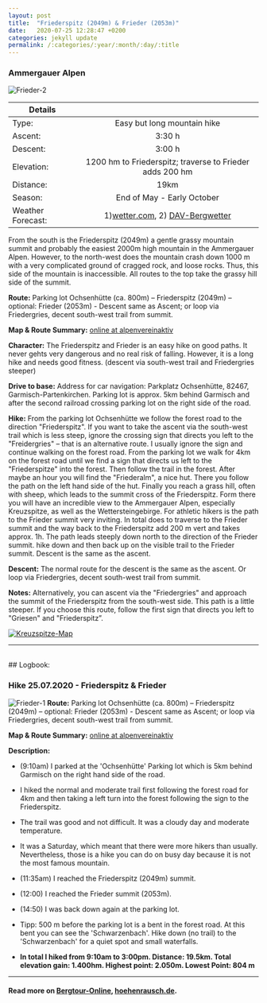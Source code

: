 ```yaml
---
layout: post
title:  "Friederspitz (2049m) & Frieder (2053m)"
date:   2020-07-25 12:28:47 +0200
categories: jekyll update
permalink: /:categories/:year/:month/:day/:title
---
```

### Ammergauer Alpen
![Frieder-2](/hikingblog.github.io/assets/img/hiking/Frieder-2.jpg)




| Details       |               |
| ------------- |:-------------:|
| Type:         | Easy but long mountain hike |
| Ascent:       | 3:30 h        |
| Descent:      | 3:00 h        |
| Elevation:    | 1200 hm to Friederspitz; traverse to Frieder adds 200 hm |
| Distance:     | 19km      |
| Season:       | End of May - Early October |
| Weather Forecast:   | 1)[wetter.com](https://www.wetter.com/deutschland/garmisch-partenkirchen/DE0003244.html),  2) [DAV-Bergwetter](https://www.alpenverein.de/DAV-Services/Bergwetter/Allgaeu-Karwendel-Ammergau-Zugspitze-Arlberg)|

From the south is the Friederspitz (2049m) a gentle grassy mountain summit and probably the easiest 2000m high mountain in the Ammergauer Alpen. However, to the north-west does the mountain crash down 1000 m with a very complicated ground of cragged rock, and loose rocks. Thus, this side of the mountain is inaccessible. All routes to the top take the grassy hill side of the summit.

**Route:**
Parking lot Ochsenhütte (ca. 800m) – Friederspitz (2049m) – optional: Frieder (2053m) - Descent same as Ascent; or loop via Friedergries, decent south-west trail from summit.

**Map & Route Summary:**   [online at alpenvereinaktiv](https://www.alpenvereinaktiv.com/de/tour/friederspitz-frieder-am-2020-07-25/179806664/?share=%7Eznof9uop%244ossrgia)

**Character:** The Friederspitz and Frieder is an easy hike on good paths. It never gehts very dangerous and no real risk of falling. However, it is a long hike and needs good fitness. (descent via south-west trail and Friedergries steeper)

**Drive to base:**
Address for car navigation: Parkplatz Ochsenhütte, 82467, Garmisch-Partenkirchen. Parking lot is approx. 5km behind Garmisch and after the second railroad crossing parking lot on the right side of the road.

**Hike:**
From the parking lot Ochsenhütte we follow the forest road to the direction "Friederspitz". If you want to take the ascent via the south-west trail which is less steep, ignore the crossing sign that directs you left to the "Freidergries" – that is an alternative route. I usually ignore the sign and continue walking on the forest road. From the parking lot we walk for 4km on the forest road until we find a sign that directs us left to the "Friederspitze" into the forest. Then follow the trail in the forest. After maybe an hour you will find the "Friederalm", a nice hut. There you follow the path on the left hand side of the hut. Finally you reach a grass hill, often with sheep, which leads to the summit cross of the Friederspitz. Form there you will have an incredible view to the Ammergauer Alpen, especially Kreuzspitze, as well as the Wettersteingebirge.
For athletic hikers is the path to the Frieder summit very inviting. In total does to traverse to the Frieder summit and the way back to the Friederspitz add 200 m vert and takes approx. 1h. The path leads steeply down north to the direction of the Frieder summit. hike down and then back up on the visible trail to the Frieder summit. Descent is the same as the ascent.

**Descent:**
The normal route for the descent is the same as the ascent. Or loop via Friedergries, decent south-west trail from summit.

**Notes:**
Alternatively, you can ascent via the "Friedergries" and approach the summit of the Friederspitz from the south-west side. This path is a little steeper. If you choose this route, follow the first sign that directs you left to "Griesen" and "Friederspitz”.


[![Kreuzspitze-Map](/hikingblog.github.io/assets/img/hiking/Frieder-map-1.jpg)](https://www.alpenvereinaktiv.com/de/tour/friederspitz-frieder-am-2020-07-25/179806664/?share=%7Eznof9uop%244ossrgia)

-------
<br>
## Logbook:

### Hike 25.07.2020 - Friederspitz & Frieder
![Frieder-1](/hikingblog.github.io/assets/img/hiking/Frieder-1.jpg)
**Route:**  Parking lot Ochsenhütte (ca. 800m) – Friederspitz (2049m) – optional: Frieder (2053m) - Descent same as Ascent; or loop via Friedergries, decent south-west trail from summit.


**Map & Route Summary:**   [online at alpenvereinaktiv](https://www.alpenvereinaktiv.com/de/tour/friederspitz-frieder-am-2020-07-25/179806664/?share=%7Eznof9uop%244ossrgia)

**Description:**
- (9:10am) I parked at the 'Ochsenhütte' Parking lot which is 5km behind Garmisch on the right hand side of the road.
- I hiked the normal and moderate trail first following the forest road for 4km and then taking a left turn into the forest following the sign to the Friederspitz.
- The trail was good and not difficult. It was a cloudy day and moderate temperature.
- It was a Saturday, which meant that there were more hikers than usually. Nevertheless, those is a hike you can do on busy day because it is not the most famous mountain.
- (11:35am) I reached the Friederspitz (2049m) summit.
- (12:00) I reached the Frieder summit (2053m).
- (14:50) I was back down again at the parking lot.
- Tipp: 500 m before the parking lot is a bent in the forest road. At this bent you can see the 'Schwarzenbach'. Hike down (no trail) to the 'Schwarzenbach' for a quiet spot and small waterfalls.

- **In total I hiked from 9:10am to 3:00pm. Distance: 19.5km. Total elevation gain: 1.400hm. Highest point: 2.050m. Lowest Point: 804 m**

---

#### Read more on [Bergtour-Online](https://www.bergtour-online.de/bergtouren/bergwanderungen/leicht/friederspitz-frieder/), [hoehenrausch.de](https://www.hoehenrausch.de/berge/frieder/).
